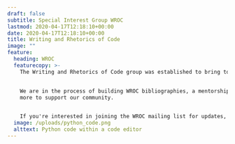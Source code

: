 ```yaml
---
draft: false
subtitle: Special Interest Group WROC
lastmod: 2020-04-17T12:18:10+00:00
date: 2020-04-17T12:18:10+00:00
title: Writing and Rhetorics of Code
image: ""
feature:
  heading: WROC
  featurecopy: >-
    The Writing and Rhetorics of Code group was established to bring together rhetoric, writing studies, and literacy scholars invested in all things coding and programming. WROC meets annually at the Conference on College Composition and Communication. 
    
    
    We are in the process of building WROC bibliographies, a mentorship program, and so much
    more to support our community. 


    If you're interested in joining the WROC mailing list for updates, please contact the Communications Officer: Cara Marta Messina at cmessina@jsu.edu
  image: /uploads/python_code.png
  alttext: Python code within a code editor
---
```

